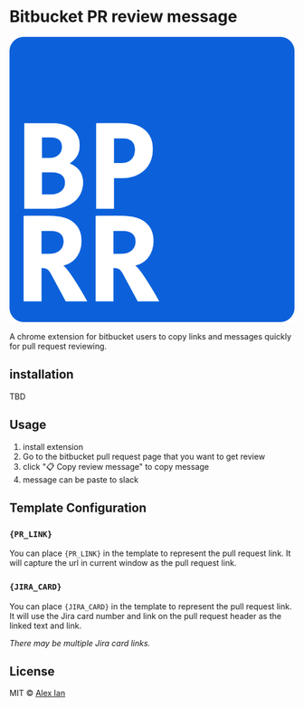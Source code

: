 # Bitbucket PR review message

![icon](assets/images/icon.png)

A chrome extension for bitbucket users to copy links and messages quickly for pull request reviewing.

## installation

TBD

## Usage

1. install extension
2. Go to the bitbucket pull request page that you want to get review
3. click "📋 Copy review message" to copy message
4. message can be paste to slack

## Template Configuration

### `{PR_LINK}`

You can place `{PR_LINK}` in the template to represent the pull request link. It will capture the url in current window as the pull request link.

### `{JIRA_CARD}`

You can place `{JIRA_CARD}` in the template to represent the pull request link. It will use the Jira card number and link on the pull request header as the linked text and link.

*There may be multiple Jira card links.*

## License

MIT © [Alex Ian](https://github.com/aforian)